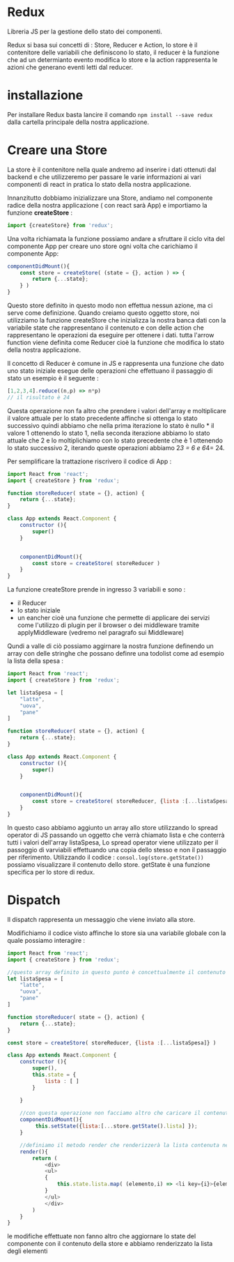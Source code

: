 # Redux
Libreria JS per la gestione dello stato dei componenti.

Redux si basa sui concetti di : Store, Reducer e Action, lo store è il contenitore delle variabili che definiscono lo stato, il reducer è la funzione che ad un determianto evento modifica lo store e la action rappresenta le azioni che generano eventi letti dal reducer.


# installazione
Per installare Redux basta lancire il comando `npm install --save redux` dalla cartella principale della nostra applicazione.

# Creare una Store

La store è il contenitore nella quale andremo ad inserire i dati ottenuti dal backend e che utilizzeremo per passare le varie informazioni ai vari componenti di react in pratica lo stato della nostra applicazione. 

Innanzitutto dobbiamo inizializzare una Store, andiamo nel componente radice della nostra applicazione ( con react sarà App) e importiamo la funzione **createStore** :
```js
import {createStore} from 'redux';
```

Una volta richiamata la funzione possiamo andare a sfruttare il ciclo vita del componente App per creare uno store ogni volta che carichiamo il componente App: 

```js
componentDidMount(){
    const store = createStore( (state = {}, action ) => {
        return {...state}; 
    } )
}
```
Questo store definito in questo modo non effettua nessun azione, ma ci serve come definizione. Quando creiamo questo oggetto store, noi utilizziamo la funzione createStore che inizializza la nostra banca dati con la variabile state che rappresentano il contenuto e con delle action che rappresentano le operazioni da eseguire per ottenere i dati. tutta l'arrow function viene definita come Reducer cioè la funzione che modifica lo stato della nostra applicazione. 

Il concetto di Reducer è comune in JS e rappresenta una funzione che dato uno stato iniziale esegue delle operazioni che effettuano il passaggio di stato un esempio è il seguente :
```js
[1,2,3,4].reduce((n,p) => n*p)
// il risultato è 24
```
Questa operazione non fa altro che prendere i valori dell'array e moltiplicare il valore attuale per lo stato precedente affinche si ottenga lo stato successivo quindi abbiamo che nella prima iterazione lo stato è nullo * il valore 1 ottenendo lo stato 1, nella seconda iterazione abbiamo lo stato attuale che 2 e lo moltiplichiamo con lo stato precedente che è 1 ottenendo lo stato successivo 2, iterando queste operazioni abbiamo 2*3 = 6 e 6*4= 24.

Per semplificare la trattazione riscrivero il codice di App : 
```js
import React from 'react';
import { createStore } from 'redux';

function storeReducer( state = {}, action) {
    return {...state};
}

class App extends React.Component {
    constructor (){
        super()
    }


    componentDidMount(){
        const store = createStore( storeReducer )
    }
}
```
La funzione createStore prende in ingresso 3 variabili e sono : 
+ il Reducer
+ lo stato iniziale 
+ un eancher cioè una funzione che permette di applicare dei servizi come l'utilizzo di plugin per il browser o dei middleware tramite applyMiddleware (vedremo nel paragrafo sui Middleware)

Qundi a valle di ciò possiamo aggirnare la nostra funzione definendo un array con delle stringhe che possano definre una todolist come ad esempio la lista della spesa :

```js
import React from 'react';
import { createStore } from 'redux';

let listaSpesa = [
    "latte",
    "uova",
    "pane"
]

function storeReducer( state = {}, action) {
    return {...state};
}

class App extends React.Component {
    constructor (){
        super()
    }


    componentDidMount(){
        const store = createStore( storeReducer, {lista :[...listaSpesa]} )
    }
}
```

In questo caso abbiamo aggiunto un array allo store utilizzando lo spread operator di JS passando un oggetto che verrà chiamato lista e che conterrà tutti i valori dell'array listaSpesa, Lo spread operator viene utilizzato per il passoggio di varviabili effettuando una copia dello stesso e non il passaggio per riferimento.
Utilizzando il codice : `consol.log(store.getState())` possiamo visualizzare il contenuto dello store. 
getState è una funzione specifica per lo store di redux.


# Dispatch

Il dispatch rappresenta un messaggio che viene inviato alla store.

Modifichiamo il codice visto affinche lo store sia una variabile globale con la quale possiamo interagire :

```js
import React from 'react';
import { createStore } from 'redux';

//questo array definito in questo punto è concettualmente il contenuto del nostro backend 
let listaSpesa = [
    "latte",
    "uova",
    "pane"
]

function storeReducer( state = {}, action) {
    return {...state};
}

const store = createStore( storeReducer, {lista :[...listaSpesa]} )

class App extends React.Component {
    constructor (){
        super(),
        this.state = {
            lista : [ ]
        }

    }
    
    //con questa operazione non facciamo altro che caricare il contenuto dello store nella variabile state del componente
    componentDidMount(){
         this.setState({lista:[...store.getState().lista] });
    }

    //definiamo il metodo render che renderizzerà la lista contenuta nello state del componente
    render(){
        return (
            <div>
            <ul>
            {
                this.state.lista.map( (elemento,i) => <li key={i}>{elemento}</li>)
            }
            </ul>
            </div>
        )
    }
}
```

le modifiche effettuate non fanno altro che aggiornare lo state del componente con il contenuto della store e abbiamo renderizzato la lista degli elementi
